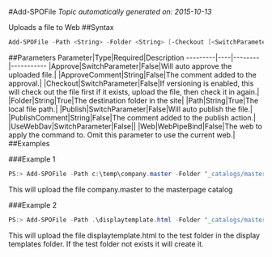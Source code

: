 #Add-SPOFile
*Topic automatically generated on: 2015-10-13*

Uploads a file to Web
##Syntax
```powershell
Add-SPOFile -Path <String> -Folder <String> [-Checkout [<SwitchParameter>]] [-Approve [<SwitchParameter>]] [-ApproveComment <String>] [-Publish [<SwitchParameter>]] [-PublishComment <String>] [-UseWebDav [<SwitchParameter>]] [-Web <WebPipeBind>]
```


##Parameters
Parameter|Type|Required|Description
---------|----|--------|-----------
|Approve|SwitchParameter|False|Will auto approve the uploaded file.|
|ApproveComment|String|False|The comment added to the approval.|
|Checkout|SwitchParameter|False|If versioning is enabled, this will check out the file first if it exists, upload the file, then check it in again.|
|Folder|String|True|The destination folder in the site|
|Path|String|True|The local file path.|
|Publish|SwitchParameter|False|Will auto publish the file.|
|PublishComment|String|False|The comment added to the publish action.|
|UseWebDav|SwitchParameter|False||
|Web|WebPipeBind|False|The web to apply the command to. Omit this parameter to use the current web.|
##Examples

###Example 1
```powershell
PS:> Add-SPOFile -Path c:\temp\company.master -Folder "_catalogs/masterpage
```
This will upload the file company.master to the masterpage catalog

###Example 2
```powershell
PS:> Add-SPOFile -Path .\displaytemplate.html -Folder "_catalogs/masterpage/display templates/test
```
This will upload the file displaytemplate.html to the test folder in the display templates folder. If the test folder not exists it will create it.
